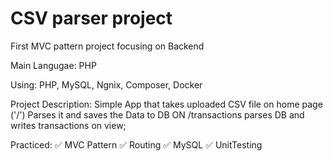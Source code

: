 # CSV parser project

First MVC pattern project focusing on Backend

Main Langugae: PHP

Using: PHP, MySQL, Ngnix, Composer, Docker

Project Description:
Simple App that takes uploaded CSV file on home page ('/')
Parses it and saves the Data to DB
ON /transactions parses DB
and writes transactions on view;

Practiced:
✅ MVC Pattern
✅ Routing
✅ MySQL
✅ UnitTesting
